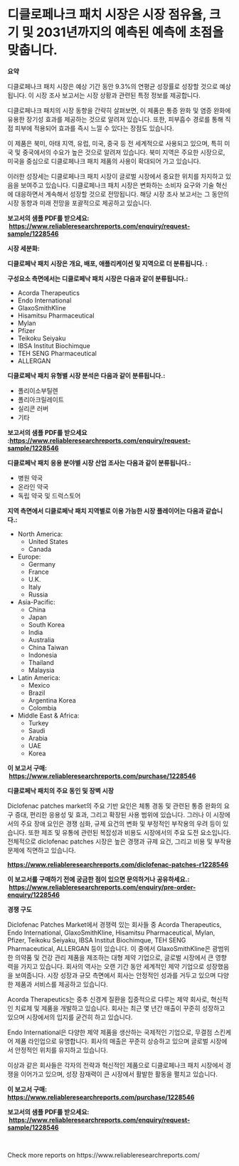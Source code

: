 <p><h1>디클로페나크 패치 시장은 시장 점유율, 크기 및 2031년까지의 예측된 예측에 초점을 맞춥니다.</h1></p><p><strong>요약</strong></p>
<p><p>디클로페나크 패치 시장은 예상 기간 동안 9.3%의 연평균 성장률로 성장할 것으로 예상됩니다. 이 시장 조사 보고서는 시장 상황과 관련된 특정 정보를 제공합니다.</p><p>디클로페나크 패치의 시장 동향을 간략히 살펴보면, 이 제품은 통증 완화 및 염증 완화에 유용한 장기성 효과를 제공하는 것으로 알려져 있습니다. 또한, 피부흡수 경로를 통해 직접 피부에 적용되어 효과를 즉시 느낄 수 있다는 장점도 있습니다.</p><p>이 제품은 북미, 아태 지역, 유럽, 미국, 중국 등 전 세계적으로 사용되고 있으며, 특히 미국 및 중국에서의 수요가 높은 것으로 알려져 있습니다. 북미 지역은 주요한 시장으로, 미국을 중심으로 디클로페나크 패치 제품의 사용이 확대되어 가고 있습니다.</p><p>이러한 성장세는 디클로페나크 패치 시장이 글로벌 시장에서 중요한 위치를 차지하고 있음을 보여주고 있습니다. 디클로페나크 패치 시장은 변화하는 소비자 요구와 기술 혁신에 대응하면서 계속해서 성장할 것으로 전망됩니다. 해당 시장 조사 보고서는 그 동안의 시장 동향과 미래 전망을 포괄적으로 제공하고 있습니다.</p></p>
<p><strong>보고서의 샘플 PDF를 받으세요: &nbsp;<a href="https://www.reliableresearchreports.com/enquiry/request-sample/1228546">https://www.reliableresearchreports.com/enquiry/request-sample/1228546</a></strong></p>
<p><strong>시장 세분화:</strong></p>
<p><strong> 디클로페낙 패치 시장은 개요, 배포, 애플리케이션 및 지역으로 더 분류됩니다. :</strong></p>
<p><strong>구성요소 측면에서는 디클로페낙 패치 시장은 다음과 같이 분류됩니다.:</strong></p>
<p><ul><li>Acorda Therapeutics</li><li>Endo International</li><li>GlaxoSmithKline</li><li>Hisamitsu Pharmaceutical</li><li>Mylan</li><li>Pfizer</li><li>Teikoku Seiyaku</li><li>IBSA Institut Biochimque</li><li>TEH SENG Pharmaceutical</li><li>ALLERGAN</li></ul></p>
<p><strong> 디클로페낙 패치 유형별 시장 분석은 다음과 같이 분류됩니다.:</strong></p>
<p><ul><li>폴리이소부틸렌</li><li>폴리아크릴레이트</li><li>실리콘 러버</li><li>기타</li></ul></p>
<p><strong>보고서의 샘플 PDF를 받으세요 :<a href="https://www.reliableresearchreports.com/enquiry/request-sample/1228546">https://www.reliableresearchreports.com/enquiry/request-sample/1228546</a></strong></p>
<p><strong> 디클로페낙 패치 응용 분야별 시장 산업 조사는 다음과 같이 분류됩니다.:</strong></p>
<p><ul><li>병원 약국</li><li>온라인 약국</li><li>독립 약국 및 드럭스토어</li></ul></p>
<p><strong>지역 측면에서 디클로페낙 패치 지역별로 이용 가능한 시장 플레이어는 다음과 같습니다.:</strong></p>
<p><ul>
    <li>
        North America:
        <ul>
            <li>United States</li>
            <li>Canada</li>
        </ul>
    </li>
    <li>
        Europe:
        <ul>
            <li>Germany</li>
            <li>France</li>
            <li>U.K.</li>
            <li>Italy</li>
            <li>Russia</li>
        </ul>
    </li>
    <li>
        Asia-Pacific:
        <ul>
            <li>China</li>
            <li>Japan</li>
            <li>South Korea</li>
            <li>India</li>
            <li>Australia</li>
            <li>China Taiwan</li>
            <li>Indonesia</li>
            <li>Thailand</li>
            <li>Malaysia</li>
        </ul>
    </li>
    <li>
        Latin America:
        <ul>
            <li>Mexico</li>
            <li>Brazil</li>
            <li>Argentina Korea</li>
            <li>Colombia</li>
        </ul>
    </li>
    <li>
        Middle East & Africa:
        <ul>
            <li>Turkey</li>
            <li>Saudi</li>
            <li>Arabia</li>
            <li>UAE</li>
            <li>Korea</li>
        </ul>
    </li>
    </ul></p>
<p><strong>이 보고서 구매: &nbsp;<a href="https://www.reliableresearchreports.com/purchase/1228546">https://www.reliableresearchreports.com/purchase/1228546</a></strong></p>
<p><strong>디클로페낙 패치의 주요 동인 및 장벽 시장</strong></p>
<p><p>Diclofenac patches market의 주요 기반 요인은 체통 경동 및 관련된 통증 완화의 요구 증대, 편리한 응용성 및 효과, 그리고 확장된 사용 범위에 있습니다. 그러나 이 시장에서의 주요 장애 요인은 경쟁 심화, 규제 요건의 변화 및 부정적인 부작용의 우려 등이 있습니다. 또한 제조 및 유통에 관련된 복잡성과 비용도 시장에서의 주요 도전 요소입니다. 전체적으로 diclofenac patches 시장은 높은 경쟁과 규제 요건, 그리고 비용 및 부작용 문제에 직면하고 있습니다.</p></p>
<p><strong><a href="https://www.reliableresearchreports.com/diclofenac-patches-r1228546">https://www.reliableresearchreports.com/diclofenac-patches-r1228546</a></strong></p>
<p><strong>이 보고서를 구매하기 전에 궁금한 점이 있으면 문의하거나 공유하세요.: &nbsp;<a href="https://www.reliableresearchreports.com/enquiry/pre-order-enquiry/1228546">https://www.reliableresearchreports.com/enquiry/pre-order-enquiry/1228546</a></strong></p>
<p><strong>경쟁 구도</strong></p>
<p><p>Diclofenac Patches Market에서 경쟁력 있는 회사들 중 Acorda Therapeutics, Endo International, GlaxoSmithKline, Hisamitsu Pharmaceutical, Mylan, Pfizer, Teikoku Seiyaku, IBSA Institut Biochimque, TEH SENG Pharmaceutical, ALLERGAN 등이 있습니다. 이 중에서 GlaxoSmithKline은 광범위한 의약품 및 건강 관리 제품을 제조하는 대형 제약 기업으로, 글로벌 시장에서 큰 영향력을 가지고 있습니다. 회사의 역사는 오랜 기간 동안 세계적인 제약 기업으로 성장했음을 보여줍니다. 시장 성장과 규모 측면에서 회사는 안정적인 성과를 거두고 있으며 다양한 제품과 서비스를 제공하고 있습니다.</p><p>Acorda Therapeutics는 중추 신경계 질환을 집중적으로 다루는 제약 회사로, 혁신적인 치료제 및 제품을 개발하고 있습니다. 회사는 최근 몇 년간 매출이 꾸준히 성장하고 있으며 시장에서의 입지를 굳건히 하고 있습니다.</p><p>Endo International은 다양한 제약 제품을 생산하는 국제적인 기업으로, 무결점 스킨케어 제품 라인업으로 유명합니다. 회사의 매출은 꾸준히 상승하고 있으며 글로벌 시장에서 안정적인 위치를 유지하고 있습니다.</p><p>이상과 같은 회사들은 각자의 전략과 혁신적인 제품으로 디클로페나크 패치 시장에서 경쟁을 이어가고 있으며, 성장 잠재력이 큰 시장에서 활발한 활동을 펼치고 있습니다.</p></p>
<p><strong>이 보고서 구매: &nbsp; <a href="https://www.reliableresearchreports.com/purchase/1228546">https://www.reliableresearchreports.com/purchase/1228546</a></strong></p>
<p><strong>보고서의 샘플 PDF를 받으세요: &nbsp;<a href="https://www.reliableresearchreports.com/enquiry/request-sample/1228546">https://www.reliableresearchreports.com/enquiry/request-sample/1228546</a></strong><strong></strong></p>
<p>&nbsp;</p>
<p>Check more reports on https://www.reliableresearchreports.com/</p>